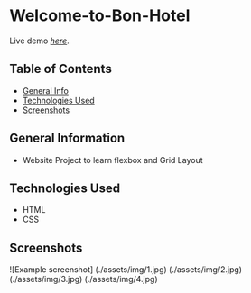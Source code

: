 # Welcome-to-Bon-Hotel

Live demo [_here_](https://christianscholtysik.github.io/Welcome-to-Bon-Hotel/).

## Table of Contents

- [General Info](#general-information)
- [Technologies Used](#technologies-used)
- [Screenshots](#screenshots)

## General Information

- Website Project to learn flexbox and Grid Layout

## Technologies Used

- HTML
- CSS

## Screenshots

![Example screenshot]
(./assets/img/1.jpg)
(./assets/img/2.jpg)
(./assets/img/3.jpg)
(./assets/img/4.jpg)
